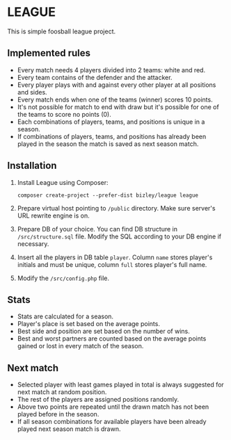 # LEAGUE

This is simple foosball league project.

## Implemented rules

- Every match needs 4 players divided into 2 teams: white and red.
- Every team contains of the defender and the attacker.
- Every player plays with and against every other player at all positions and sides.
- Every match ends when one of the teams (winner) scores 10 points.
- It's not possible for match to end with draw but it's possible for one of the teams to score no points (0).
- Each combinations of players, teams, and positions is unique in a season.
- If combinations of players, teams, and positions has already been played in the season the match is saved as next season match.

## Installation

1. Install League using Composer:
  
    `composer create-project --prefer-dist bizley/league league`
    
2. Prepare virtual host pointing to `/public` directory. Make sure server's URL rewrite engine is on.
3. Prepare DB of your choice. You can find DB structure in `/src/structure.sql` file. Modify the SQL according to your DB engine if necessary.
4. Insert all the players in DB table `player`. Column `name` stores player's initials and must be unique, column `full` stores player's full name.
5. Modify the `/src/config.php` file.

## Stats

- Stats are calculated for a season.
- Player's place is set based on the average points.
- Best side and position are set based on the number of wins.
- Best and worst partners are counted based on the average points gained or lost in every match of the season.

## Next match

- Selected player with least games played in total is always suggested for next match at random position.
- The rest of the players are assigned positions randomly.
- Above two points are repeated until the drawn match has not been played before in the season.
- If all season combinations for available players have been already played next season match is drawn.
